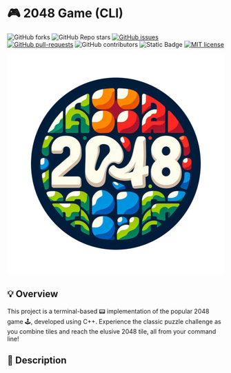 # 🎮 2048 Game (CLI)

<!-- Badges -->
![GitHub forks](https://img.shields.io/github/forks/osumy/2048)
![GitHub Repo stars](https://img.shields.io/github/stars/osumy/2048)
[![GitHub issues](https://badgen.net/github/issues/osumy/2048)](https://GitHub.com/osumy/2048/issues)
[![GitHub pull-requests](https://img.shields.io/github/issues-pr/osumy/2048.svg)](https://GitHub.com/osumy/2048/pull)
![GitHub contributors](https://img.shields.io/github/contributors/osumy/2048)
![Static Badge](https://img.shields.io/badge/version-1.0-purple)
[![MIT license](https://img.shields.io/badge/license-MIT-blue.svg)](https://lbesson.mit-license.org/)


<!-- Logo -->
<div align="center">
  <img src="logo.png" alt="2048" width="512" height="512">
</div>

## 💡 Overview
This project is a terminal-based 📟 implementation of the popular 2048 game 🕹️, developed using C++. Experience the classic puzzle challenge as you combine tiles and reach the elusive 2048 tile, all from your command line!


## 📝 Description



